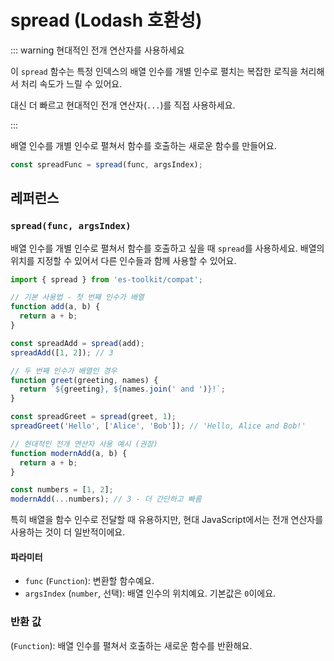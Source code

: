 # spread (Lodash 호환성)

::: warning 현대적인 전개 연산자를 사용하세요

이 `spread` 함수는 특정 인덱스의 배열 인수를 개별 인수로 펼치는 복잡한 로직을 처리해서 처리 속도가 느릴 수 있어요.

대신 더 빠르고 현대적인 전개 연산자(`...`)를 직접 사용하세요.

:::

배열 인수를 개별 인수로 펼쳐서 함수를 호출하는 새로운 함수를 만들어요.

```typescript
const spreadFunc = spread(func, argsIndex);
```

## 레퍼런스

### `spread(func, argsIndex)`

배열 인수를 개별 인수로 펼쳐서 함수를 호출하고 싶을 때 `spread`를 사용하세요. 배열의 위치를 지정할 수 있어서 다른 인수들과 함께 사용할 수 있어요.

```typescript
import { spread } from 'es-toolkit/compat';

// 기본 사용법 - 첫 번째 인수가 배열
function add(a, b) {
  return a + b;
}

const spreadAdd = spread(add);
spreadAdd([1, 2]); // 3

// 두 번째 인수가 배열인 경우
function greet(greeting, names) {
  return `${greeting}, ${names.join(' and ')}!`;
}

const spreadGreet = spread(greet, 1);
spreadGreet('Hello', ['Alice', 'Bob']); // 'Hello, Alice and Bob!'

// 현대적인 전개 연산자 사용 예시 (권장)
function modernAdd(a, b) {
  return a + b;
}

const numbers = [1, 2];
modernAdd(...numbers); // 3 - 더 간단하고 빠름
```

특히 배열을 함수 인수로 전달할 때 유용하지만, 현대 JavaScript에서는 전개 연산자를 사용하는 것이 더 일반적이에요.

#### 파라미터

- `func` (`Function`): 변환할 함수예요.
- `argsIndex` (`number`, 선택): 배열 인수의 위치예요. 기본값은 `0`이에요.

### 반환 값

(`Function`): 배열 인수를 펼쳐서 호출하는 새로운 함수를 반환해요.
